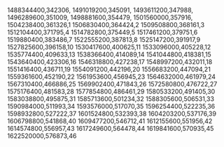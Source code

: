 1488344400,342306,
1491019200,345091,
1493611200,347988,
1496289600,351009,
1498881600,354479,
1501560000,357916,
1504238400,361326,1
1506830400,364424,2
1509508800,368161,3
1512104400,371795,4
1514782800,375449,5
1517461200,379751,6
1519880400,383486,7
1522555200,387813,8
1525147200,391917,9
1527825600,396158,10
1530417600,400625,11
1533096000,405228,12
1535774400,409633,13
1538366400,414089,14
1541044800,418381,15
1543640400,423306,16
1546318800,427238,17
1548997200,432011,18
1551416400,436711,19
1554091200,442196,20
1556683200,447094,21
1559361600,452190,22
1561953600,456945,23
1564632000,461979,24
1567310400,466886,25
1569902400,471843,26
1572580800,476722,27
1575176400,481583,28
1577854800,486461,29
1580533200,491405,30
1583038800,495875,31
1585713600,501234,32
1588305600,506531,33
1590984000,511993,34
1593576000,517070,35
1596254400,522235,36
1598932800,527222,37
1601524800,532393,38
1604203200,537176,39
1606798800,541868,40
1609477200,546712,41
1612155600,551956,42
1614574800,556957,43
1617249600,564478,44
1619841600,570935,45
1622520000,576873,46
